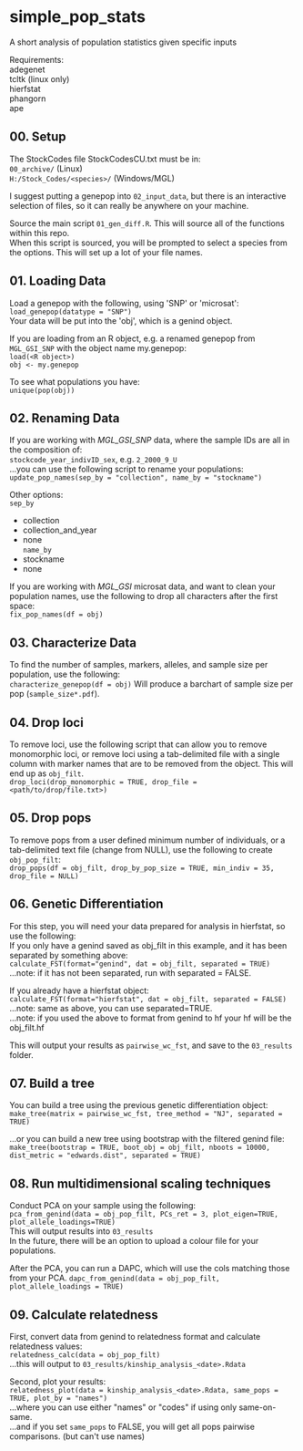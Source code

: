 # simple_pop_stats
A short analysis of population statistics given specific inputs

Requirements:     
adegenet     
tcltk (linux only)     
hierfstat    
phangorn       
ape      

## 00. Setup ##
The StockCodes file <sp>StockCodesCU.txt must be in:     
`00_archive/` (Linux)       
`H:/Stock_Codes/<species>/` (Windows/MGL)     

I suggest putting a genepop into `02_input_data`, but there is an interactive selection of files, so it can really be anywhere on your machine.     

Source the main script `01_gen_diff.R`. This will source all of the functions within this repo.    
When this script is sourced, you will be prompted to select a species from the options. This will set up a lot of your file names.         


## 01. Loading Data ##
Load a genepop with the following, using 'SNP' or 'microsat':    
`load_genepop(datatype = "SNP")`     
Your data will be put into the 'obj', which is a genind object.    

If you are loading from an R object, e.g. a renamed genepop from `MGL_GSI_SNP` with the object name my.genepop:     
`load(<R object>)`      
`obj <- my.genepop`      

To see what populations you have:     
`unique(pop(obj))`      


## 02. Renaming Data ##
If you are working with *MGL_GSI_SNP* data, where the sample IDs are all in the composition of:    
`stockcode_year_indivID_sex`, e.g. `2_2000_9_U`      
...you can use the following script to rename your populations:    
`update_pop_names(sep_by = "collection", name_by = "stockname")`    

Other options:     
`sep_by`    
* collection     
* collection_and_year    
* none      
`name_by`     
* stockname     
* none     

If you are working with *MGL_GSI* microsat data, and want to clean your population names, use the following to drop all characters after the first space:      
`fix_pop_names(df = obj)`      

## 03. Characterize Data ##
To find the number of samples, markers, alleles, and sample size per population, use the following:    
`characterize_genepop(df = obj)`
Will produce a barchart of sample size per pop (`sample_size*.pdf`).     

## 04. Drop loci ##
To remove loci, use the following script that can allow you to remove monomorphic loci, or remove loci using a tab-delimited file with a single column with marker names that are to be removed from the object. This will end up as `obj_filt`.    
`drop_loci(drop_monomorphic = TRUE, drop_file = <path/to/drop/file.txt>)`       

## 05. Drop pops ##
To remove pops from a user defined minimum number of individuals, or a tab-delimited text file (change from NULL), use the following to create `obj_pop_filt`:    
`drop_pops(df = obj_filt, drop_by_pop_size = TRUE, min_indiv = 35, drop_file = NULL)`       


## 06. Genetic Differentiation ##
For this step, you will need your data prepared for analysis in hierfstat, so use the following:    
If you only have a genind saved as obj_filt in this example, and it has been separated by something above:    
`calculate_FST(format="genind", dat = obj_filt, separated = TRUE)`     
...note: if it has not been separated, run with separated = FALSE.    

If you already have a hierfstat object:     
`calculate_FST(format="hierfstat", dat = obj_filt, separated = FALSE)`       
...note: same as above, you can use separated=TRUE.     
...note: if you used the above to format from genind to hf your hf will be the obj_filt.hf     

This will output your results as `pairwise_wc_fst`, and save to the `03_results` folder.      


## 07. Build a tree ##
You can build a tree using the previous genetic differentiation object:      
`make_tree(matrix = pairwise_wc_fst, tree_method = "NJ", separated = TRUE)`         

...or you can build a new tree using bootstrap with the filtered genind file:        
`make_tree(bootstrap = TRUE, boot_obj = obj_filt, nboots = 10000, dist_metric = "edwards.dist", separated = TRUE)`      

## 08. Run multidimensional scaling techniques
Conduct PCA on your sample using the following:     
`pca_from_genind(data = obj_pop_filt, PCs_ret = 3, plot_eigen=TRUE, plot_allele_loadings=TRUE)`       
This will output results into `03_results`    
In the future, there will be an option to upload a colour file for your populations.     

After the PCA, you can run a DAPC, which will use the cols matching those from your PCA. 
`dapc_from_genind(data = obj_pop_filt, plot_allele_loadings = TRUE)`      

## 09. Calculate relatedness
First, convert data from genind to relatedness format and calculate relatedness values:      
`relatedness_calc(data = obj_pop_filt)`        
...this will output to `03_results/kinship_analysis_<date>.Rdata`      

Second, plot your results:      
`relatedness_plot(data = kinship_analysis_<date>.Rdata, same_pops = TRUE, plot_by = "names")`     
...where you can use either "names" or "codes" if using only same-on-same.      
...and if you set `same_pops` to FALSE, you will get all pops pairwise comparisons. (but can't use names)      


